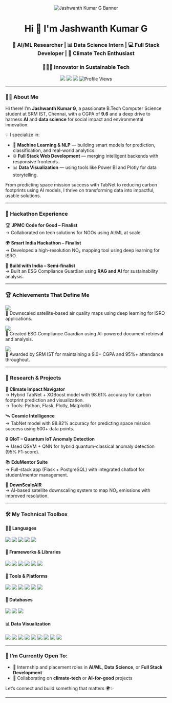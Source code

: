 <p align="center">
  <img src="https://github.com/jashwanth06g/jashwanth06g/blob/main/banner.png" alt="Jashwanth Kumar G Banner" /> 
</p>

<h1 align="center">Hi 👋 I'm Jashwanth Kumar G</h1>
<h3 align="center">🧠 AI/ML Researcher | 📊 Data Science Intern | 💻 Full Stack Developer | 🌱 Climate Tech Enthusiast</h3>   
<h3 align="center">👨🏻‍🔬 Innovator in Sustainable Tech</h3>

<p align="center">
  <a href="mailto:jashwanth.g666@gmail.com"><img src="https://img.shields.io/badge/-Email-red?style=for-the-badge&logo=gmail&logoColor=white" /></a>
  <a href="https://www.linkedin.com/in/jashwanth-kumar06/"><img src="https://img.shields.io/badge/-LinkedIn-blue?style=for-the-badge&logo=linkedin&logoColor=white" /></a>
  <a href="https://jashwanth06g.github.io/demo/"><img src="https://img.shields.io/badge/-Portfolio-9cf?style=for-the-badge&logo=google-chrome" /></a>
  <img src="https://komarev.com/ghpvc/?username=jashwanth06g&style=for-the-badge" alt="Profile Views" />
</p>

---

### 🧑‍💻 About Me

Hi there! I’m **Jashwanth Kumar G**, a passionate B.Tech Computer Science student at SRM IST, Chennai, with a CGPA of **9.6** and a deep drive to harness **AI** and **data science** for social impact and environmental innovation.

💡 I specialize in:
- 🧠 **Machine Learning & NLP** — building smart models for prediction, classification, and real-world analytics.
- 🌐 **Full Stack Web Development** — merging intelligent backends with responsive frontends.
- 📊 **Data Visualization** — using tools like Power BI and Plotly for data storytelling.

From predicting space mission success with TabNet to reducing carbon footprints using AI models, I thrive on transforming data into impactful, usable solutions.

---

### 🚀 Hackathon Experience

🏆 **JPMC Code for Good – Finalist**  
→ Collaborated on tech solutions for NGOs using AI/ML at scale.

🌍 **Smart India Hackathon – Finalist**  
→ Developed a high-resolution NO₂ mapping tool using deep learning for ISRO.

🌱 **Build with India – Semi-finalist**  
→ Built an ESG Compliance Guardian using **RAG and AI** for sustainability analysis.

---

### 🏆 Achievements That Define Me

<p align="left">
  <img src="https://img.shields.io/badge/-🌟%20Smart%20India%20Hackathon%20Finalist-orange?style=flat-square" />
  <br>📌 Downscaled satellite-based air quality maps using deep learning for ISRO applications.
</p>

<p align="left">
  <img src="https://img.shields.io/badge/-🏅%20Build%20with%20India%20Semi--finalist-blueviolet?style=flat-square" />
  <br>📌 Created ESG Compliance Guardian using AI-powered document retrieval and analysis.
</p>

<p align="left">
  <img src="https://img.shields.io/badge/-🎓%20Merit%20Scholarship%20Holder-green?style=flat-square" />
  <br>📌 Awarded by SRM IST for maintaining a 9.0+ CGPA and 95%+ attendance throughout.
</p>

---

### 🔬 Research & Projects

🚀 **Climate Impact Navigator**  
→ Hybrid TabNet + XGBoost model with 98.61% accuracy for carbon footprint prediction and visualization.  
→ Tools: Python, Flask, Plotly, Matplotlib

🛰 **Cosmic Intelligence**  
→ TabNet model with 98.82% accuracy for predicting space mission success using 500+ data points.

🔒 **QIoT – Quantum IoT Anomaly Detection**  
→ Used QSVM + QNN for hybrid quantum-classical anomaly detection (95% F1-score).

📚 **EduMentor Suite**  
→ Full-stack app (Flask + PostgreSQL) with integrated chatbot for student/mentor management.

🧪 **DownScaleAIR**  
→ AI-based satellite downscaling system to map NO₂ emissions with improved resolution.

---

### 🛠️ My Technical Toolbox

<div align="left">

#### 👩‍💻 Languages  
<img src="https://img.shields.io/badge/Python-3776AB?style=flat-square&logo=python&logoColor=white" />
<img src="https://img.shields.io/badge/C++-00599C?style=flat-square&logo=c%2B%2B&logoColor=white" />
<img src="https://img.shields.io/badge/HTML5-E34F26?style=flat-square&logo=html5&logoColor=white" />
<img src="https://img.shields.io/badge/CSS3-1572B6?style=flat-square&logo=css3&logoColor=white" />
<img src="https://img.shields.io/badge/JavaScript-F7DF1E?style=flat-square&logo=javascript&logoColor=black" />

#### 🔧 Frameworks & Libraries  
<img src="https://img.shields.io/badge/Streamlit-FF4B4B?style=flat-square&logo=streamlit&logoColor=white" />
<img src="https://img.shields.io/badge/TensorFlow-FF6F00?style=flat-square&logo=tensorflow&logoColor=white" />
<img src="https://img.shields.io/badge/Keras-D00000?style=flat-square&logo=keras&logoColor=white" />
<img src="https://img.shields.io/badge/PyTorch-EE4C2C?style=flat-square&logo=pytorch&logoColor=white" />
<img src="https://img.shields.io/badge/Flask-000000?style=flat-square&logo=flask&logoColor=white" />
<img src="https://img.shields.io/badge/Django-092E20?style=flat-square&logo=django&logoColor=white" />

#### 🧰 Tools & Platforms  
<img src="https://img.shields.io/badge/Git-F05032?style=flat-square&logo=git&logoColor=white" />
<img src="https://img.shields.io/badge/Firebase-FFCA28?style=flat-square&logo=firebase&logoColor=white" />
<img src="https://img.shields.io/badge/Heroku-430098?style=flat-square&logo=heroku&logoColor=white" />
<img src="https://img.shields.io/badge/VS%20Code-007ACC?style=flat-square&logo=visual-studio-code&logoColor=white" />
<img src="https://img.shields.io/badge/PyCharm-000000?style=flat-square&logo=pycharm&logoColor=white" />
<img src="https://img.shields.io/badge/Figma-F24E1E?style=flat-square&logo=figma&logoColor=white" />

#### 🧠 Databases  
<img src="https://img.shields.io/badge/MySQL-4479A1?style=flat-square&logo=mysql&logoColor=white" />
<img src="https://img.shields.io/badge/PostgreSQL-336791?style=flat-square&logo=postgresql&logoColor=white" />
<img src="https://img.shields.io/badge/MongoDB-47A248?style=flat-square&logo=mongodb&logoColor=white" />

#### 📊 Data Visualization  
<img src="https://img.shields.io/badge/Power%20BI-F2C811?style=flat-square&logo=powerbi&logoColor=black" />
<img src="https://img.shields.io/badge/Tableau-E97627?style=flat-square&logo=tableau&logoColor=white" />
<img src="https://img.shields.io/badge/MS%20Excel-217346?style=flat-square&logo=microsoft-excel&logoColor=white" />
<img src="https://img.shields.io/badge/Pandas-150458?style=flat-square&logo=pandas&logoColor=white" />
<img src="https://img.shields.io/badge/Numpy-013243?style=flat-square&logo=numpy&logoColor=white" />
<img src="https://img.shields.io/badge/Matplotlib-11557C?style=flat-square&logo=plotly&logoColor=white" />
<img src="https://img.shields.io/badge/Seaborn-76B900?style=flat-square" />
<img src="https://img.shields.io/badge/Plotly-3F4F75?style=flat-square&logo=plotly&logoColor=white" />
<img src="https://img.shields.io/badge/Scikit--Learn-F7931E?style=flat-square&logo=scikit-learn&logoColor=white" />

</div>

---

### 📌 I’m Currently Open To:

- 💼 Internship and placement roles in **AI/ML**, **Data Science**, or **Full Stack Development**  
- 🤝 Collaborating on **climate-tech** or **AI-for-good** projects

Let’s connect and build something that matters 🌍✨

---

